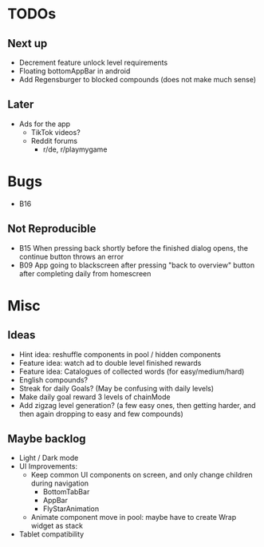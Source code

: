 # TODOs    
## Next up

- Decrement feature unlock level requirements
- Floating bottomAppBar in android
- Add Regensburger to blocked compounds (does not make much sense)

## Later
- Ads for the app
  - TikTok videos?
  - Reddit forums
    - r/de, r/playmygame
#

# Bugs
- B16 

## Not Reproducible
- B15 When pressing back shortly before the finished dialog opens, the continue button throws an error
- B09 App going to blackscreen after pressing "back to overview" button after completing daily from homescreen


# Misc
## Ideas
- Hint idea: reshuffle components in pool / hidden components
- Feature idea: watch ad to double level finished rewards
- Feature idea: Catalogues of collected words (for easy/medium/hard)
- English compounds?
- Streak for daily Goals? (May be confusing with daily levels)
- Make daily goal reward 3 levels of chainMode 
- Add zigzag level generation? (a few easy ones, then getting harder, and then again dropping to easy and few compounds)



## Maybe backlog
- Light / Dark mode
- UI Improvements:
  - Keep common UI components on screen, and only change children during navigation
    - BottomTabBar
    - AppBar
    - FlyStarAnimation
  - Animate component move in pool: maybe have to create Wrap widget as stack
- Tablet compatibility

